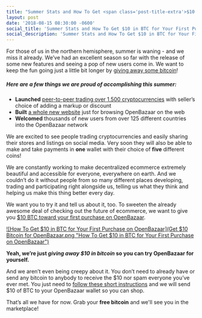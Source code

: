 ```yaml
---
title: "Summer Stats and How To Get <span class='post-title-extra'>$10 in BTC</span> for Your First Purchase on OpenBazaar"
layout: post
date: '2018-08-15 08:30:00 -0600'
social_title: 'Summer Stats and How To Get $10 in BTC for Your First Purchase on OpenBazaar'
social_description: 'Summer Stats and How To Get $10 in BTC for Your First Purchase on OpenBazaar'
---
```


For those of us in the northern hemisphere, summer is waning - and we miss it already. We’ve had an excellent season so far with the release of some new features and seeing a pop of new users come in. We want to keep the fun going just a little bit longer by [giving away some bitcoin](https://openbazaar.com/bitcoin-promotion)!

##### Here are a few things we are proud of accomplishing this summer:

* **Launched** [peer-to-peer trading over 1,500 cryptocurrencies](https://openbazaar.org/blog/New-OpenBazaar-Release-Enables-Trading-1500-Cryptocurrencies/) with seller’s choice of adding a markup or discount
* **Built** [a whole new website](https://openbazaar.com) just for browsing OpenBazaar on the web
* **Welcomed** thousands of new users from over 125 different countries into the OpenBazaar network

We are excited to see people trading cryptocurrencies and easily sharing their stores and listings on social media. Very soon they will also be able to make and take payments in **one** wallet with their choice of **five** different coins!

We are constantly working to make decentralized ecommerce extremely beautiful and accessible for everyone, everywhere on earth. And we couldn’t do it without people from so many different places developing, trading and participating right alongside us, telling us what they think and helping us make this thing better every day.

We want you to try it and tell us about it, too. To sweeten the already awesome deal of checking out the future of ecommerce, we want to give you [$10 BTC toward your first purchase on OpenBazaar](https://openbazaar.com/bitcoin-promotion).

<a href="https://openbazaar.com/bitcoin-promotion" target="_blank">![How To Get $10 in BTC for Your First Purchase on OpenBazaar](Get $10 Bitcoin for OpenBazaar.png "How To Get $10 in BTC for Your First Purchase on OpenBazaar")</a>

**Yeah, we’re just _giving away $10 in bitcoin_ so you can try OpenBazaar for yourself.** 

And we aren’t even being creepy about it. You don’t need to already have or send any bitcoin to anybody to receive the $10 nor spam everyone you’ve ever met. You just need to [follow these short instructions](https://openbazaar.com/bitcoin-promotion) and we will send $10 of BTC to your OpenBazaar wallet so you can shop.

That’s all we have for now. Grab your **free bitcoin** and we'll see you in the marketplace!






